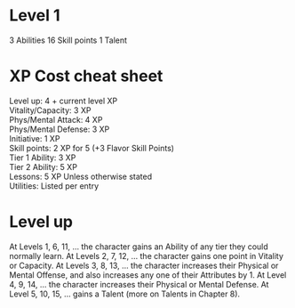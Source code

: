 # Level 1
3 Abilities
16 Skill points
1 Talent

# XP Cost cheat sheet  
Level up: 4 + current level XP  
Vitality/Capacity: 3 XP  
Phys/Mental Attack: 4 XP  
Phys/Mental Defense: 3 XP  
Initiative: 1 XP  
Skill points: 2 XP for 5 (+3 Flavor Skill Points)  
Tier 1 Ability: 3 XP  
Tier 2 Ability: 5 XP  
Lessons: 5 XP Unless otherwise stated  
Utilities: Listed per entry

# Level up
At Levels 1, 6, 11, … the character gains an Ability of any tier they could normally learn.
At Levels 2, 7, 12, … the character gains one point in Vitality or Capacity.
At Levels 3, 8, 13, … the character increases their Physical or Mental Offense, and also increases any one of their Attributes by 1.
At Level 4, 9, 14, … the character increases their Physical or Mental Defense.
At Level 5, 10, 15, … gains a Talent (more on Talents in Chapter 8).